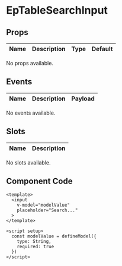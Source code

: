 # EpTableSearchInput



## Props
| Name | Description | Type | Default |
|------|-------------|------|---------|
No props available.

## Events
| Name    | Description                 | Payload    |
|---------|-----------------------------|------------|
No events available.

## Slots
| Name | Description |
|------|-------------|
No slots available.

## Component Code

```vue
<template>
  <input
    v-model="modelValue"
    placeholder="Search..."
  >
</template>

<script setup>
  const modelValue = defineModel({
    type: String,
    required: true
  })
</script>

```